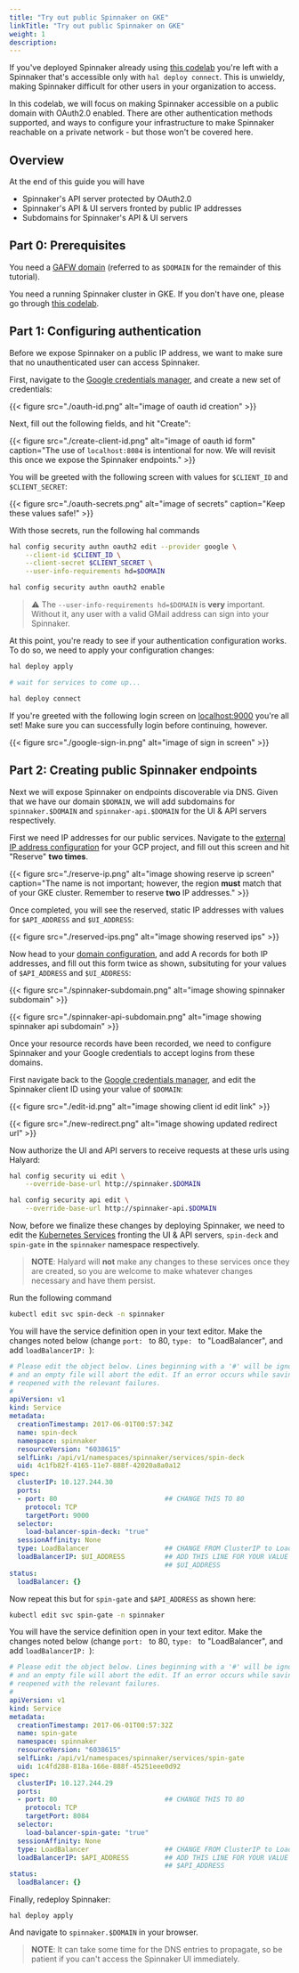 ```yaml
---
title: "Try out public Spinnaker on GKE"
linkTitle: "Try out public Spinnaker on GKE"
weight: 1
description: 
---
```




If you've deployed Spinnaker already using [this
codelab](/docs/v1.19/setup/quickstart/halyard-gke) you're left with a Spinnaker that's
accessible only with `hal deploy connect`. This is unwieldy, making Spinnaker
difficult for other users in your organization to access.

In this codelab, we will focus on making Spinnaker accessible on a public
domain with OAuth2.0 enabled. There are other authentication methods supported,
and ways to configure your infrastructure to make Spinnaker reachable on a
private network - but those won't be covered here.

## Overview

At the end of this guide you will have

* Spinnaker's API server protected by OAuth2.0
* Spinnaker's API & UI servers fronted by public IP addresses
* Subdomains for Spinnaker's API & UI servers

## Part 0: Prerequisites

You need a [GAFW domain](https://admin.google.com) (referred to as `$DOMAIN`
for the remainder of this tutorial).

You need a running Spinnaker cluster in GKE. If you don't have one, please go
through [this codelab](/docs/v1.19/setup/quickstart/halyard-gke).

## Part 1: Configuring authentication

Before we expose Spinnaker on a public IP address, we want to make sure that no
unauthenticated user can access Spinnaker.

First, navigate to the [Google credentials
manager](https://console.developers.google.com/apis/credentials), and create a
new set of credentials:

{{< figure src="./oauth-id.png" alt="image of oauth id creation" >}}

Next, fill out the following fields, and hit "Create":

{{< figure src="./create-client-id.png" alt="image of oauth id form" caption="The use of `localhost:8084` is intentional for now. We will revisit this once we expose the Spinnaker endpoints." >}}

You will be greeted with the following screen with values for `$CLIENT_ID` and
`$CLIENT_SECRET`:

{{< figure src="./oauth-secrets.png" alt="image of secrets" caption="Keep these values safe!" >}}

With those secrets, run the following hal commands

```bash
hal config security authn oauth2 edit --provider google \
    --client-id $CLIENT_ID \
    --client-secret $CLIENT_SECRET \
    --user-info-requirements hd=$DOMAIN

hal config security authn oauth2 enable
```

> :warning: The `--user-info-requirements hd=$DOMAIN` is __very__ important.
> Without it, any user with a valid GMail address can sign into your Spinnaker.

At this point, you're ready to see if your authentication configuration
works. To do so, we need to apply your configuration changes:

```bash
hal deploy apply

# wait for services to come up...

hal deploy connect
```

If you're greeted with the following login screen on
[localhost:9000](http://localhost:9000) you're all set! Make sure you can
successfully login before continuing, however.

{{< figure src="./google-sign-in.png" alt="image of sign in screen" >}}

## Part 2: Creating public Spinnaker endpoints

Next we will expose Spinnaker on endpoints discoverable via DNS. Given that we
have our domain `$DOMAIN`, we will add subdomains for `spinnaker.$DOMAIN`
and `spinnaker-api.$DOMAIN` for the UI & API servers respectively.

First we need IP addresses for our public services. Navigate to the [external IP
address configuration](https://console.cloud.google.com/networking/addresses)
for your GCP project, and fill out this screen and hit "Reserve" __two times__.

{{< figure src="./reserve-ip.png" alt="image showing reserve ip screen" caption="The name is not important; however, the region __must__ match that of your GKE cluster. Remember to reserve __two__ IP addresses." >}}

Once completed, you will see the reserved, static IP addresses with values for
`$API_ADDRESS` and `$UI_ADDRESS`:

{{< figure src="./reserved-ips.png" alt="image showing reserved ips" >}}

Now head to your [domain configuration](https://domains.google.com), and add A
records for both IP addresses, and fill out this form twice as shown,
subsituting for your values of `$API_ADDRESS` and `$UI_ADDRESS`:

{{< figure src="./spinnaker-subdomain.png" alt="image showing spinnaker subdomain" >}}

{{< figure src="./spinnaker-api-subdomain.png" alt="image showing spinnaker api subdomain" >}}

Once your resource records have been recorded, we need to configure Spinnaker
and your Google credentials to accept logins from these domains.

First navigate back to the [Google credentials
manager](https://console.developers.google.com/apis/credentials), and edit the
Spinnaker client ID using your value of `$DOMAIN`:

{{< figure src="./edit-id.png" alt="image showing client id edit link" >}}

{{< figure src="./new-redirect.png" alt="image showing updated redirect url" >}}

Now authorize the UI and API servers to receive requests at these urls using
Halyard:

```bash
hal config security ui edit \
    --override-base-url http://spinnaker.$DOMAIN

hal config security api edit \
    --override-base-url http://spinnaker-api.$DOMAIN
```

Now, before we finalize these changes by deploying Spinnaker, we need to edit
the [Kubernetes
Services](https://kubernetes.io/docs/concepts/services-networking/service/)
fronting the UI & API servers, `spin-deck` and `spin-gate` in the `spinnaker`
namespace respectively.

> __NOTE__: Halyard will __not__ make any changes to these services once they
> are created, so you are welcome to make whatever changes necessary and have
> them persist.

Run the following command

```bash
kubectl edit svc spin-deck -n spinnaker
```

You will have the service definition open in your text editor. Make the changes
noted below (change `port: ` to 80, `type: ` to "LoadBalancer", and add
`loadBalancerIP: `):

```yaml
# Please edit the object below. Lines beginning with a '#' will be ignored,
# and an empty file will abort the edit. If an error occurs while saving this file will be
# reopened with the relevant failures.
#
apiVersion: v1
kind: Service
metadata:
  creationTimestamp: 2017-06-01T00:57:34Z
  name: spin-deck
  namespace: spinnaker
  resourceVersion: "6038615"
  selfLink: /api/v1/namespaces/spinnaker/services/spin-deck
  uid: 4c1fb82f-4165-11e7-888f-42020a8a0a12
spec:
  clusterIP: 10.127.244.30
  ports:
  - port: 80                           ## CHANGE THIS TO 80
    protocol: TCP
    targetPort: 9000
  selector:
    load-balancer-spin-deck: "true"
  sessionAffinity: None
  type: LoadBalancer                   ## CHANGE FROM ClusterIP to LoadBalancer
  loadBalancerIP: $UI_ADDRESS          ## ADD THIS LINE FOR YOUR VALUE OF
                                       ## $UI_ADDRESS
status:
  loadBalancer: {}
```

Now repeat this but for `spin-gate` and `$API_ADDRESS` as shown here:

```bash
kubectl edit svc spin-gate -n spinnaker
```

You will have the service definition open in your text editor. Make the changes
noted below (change `port: ` to 80, `type: ` to "LoadBalancer", and add
`loadBalancerIP: `):

```yaml
# Please edit the object below. Lines beginning with a '#' will be ignored,
# and an empty file will abort the edit. If an error occurs while saving this file will be
# reopened with the relevant failures.
#
apiVersion: v1
kind: Service
metadata:
  creationTimestamp: 2017-06-01T00:57:32Z
  name: spin-gate
  namespace: spinnaker
  resourceVersion: "6038615"
  selfLink: /api/v1/namespaces/spinnaker/services/spin-gate
  uid: 1c4fd288-818a-166e-888f-45251eee0d92
spec:
  clusterIP: 10.127.244.29
  ports:
  - port: 80                           ## CHANGE THIS TO 80
    protocol: TCP
    targetPort: 8084
  selector:
    load-balancer-spin-gate: "true"
  sessionAffinity: None
  type: LoadBalancer                   ## CHANGE FROM ClusterIP to LoadBalancer
  loadBalancerIP: $API_ADDRESS         ## ADD THIS LINE FOR YOUR VALUE OF
                                       ## $API_ADDRESS
status:
  loadBalancer: {}
```

Finally, redeploy Spinnaker:

```
hal deploy apply
```

And navigate to `spinnaker.$DOMAIN` in your browser.

> __NOTE__: It can take some time for the DNS entries to propagate, so be
> patient if you can't access the Spinnaker UI immediately.
